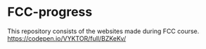 # FCC-progress
This repository consists of the websites made during FCC course.
https://codepen.io/VYKTOR/full/BZKeKv/
